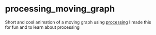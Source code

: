 # processing_moving_graph
Short and cool animation of a moving graph using [processing](https://processing.org/)
I made this for fun and to learn about processing
